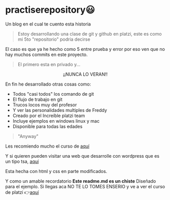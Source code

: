 # practiserepository😃
Un blog en el cual te cuento esta historia
>Estoy desarrollando una clase de git y github en platzi, este es como mi 5to "repositorio" podria decirse

El caso es que ya he hecho como 5 entre prueba y error por eso ven que no hay muchos commits en este proyecto.
>El primero esta en privado y...

<p align="center">¡¡NUNCA LO VERAN!!</p>

En fin he desarrollado otras cosas como:
- Todos "casi todos" los comando de git
- El flujo de trabajo en git
- Trucos locos muy del profesor
- Y ver las personalidades multiples de Freddy
- Creado por el Increíble platzi team
- Incluye ejemplos en windows linux y mac
- Disponible para todas las edades

>"Anyway"

Les recomiendo mucho el curso de [aquí](http://platzi.com/clases/git-github/ "aquí")

Y si quieren pueden visitar una web que desarrolle con wordpress que es un tipo tsa, [aquí](http://aires-acondicionados.shop "aquí")

Esta hecha con html y css en parte modificados.

Y como un amable recordatorio **Este readme.md es un chiste** Diseñado para el ejemplo. Si llegas aca NO TE LO TOMES ENSERIO y ve a ver el curso de platzi 👉[aquí](http://platzi.com/clases/git-github/ "aquí")